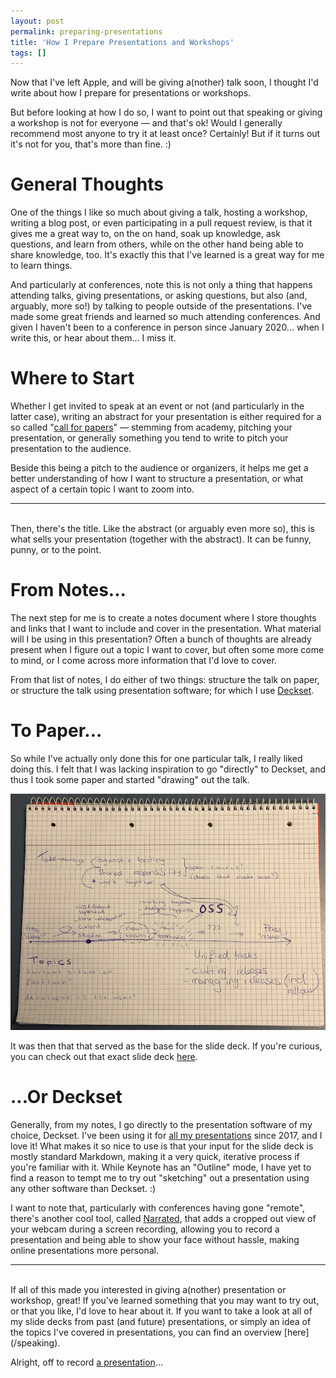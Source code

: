 ```yaml
---
layout: post
permalink: preparing-presentations
title: 'How I Prepare Presentations and Workshops'
tags: []
---
```


Now that I've left Apple, and will be giving a(nother) talk soon, I thought I'd
write about how I prepare for presentations or workshops.

But before looking at how I do so, I want to point out that speaking or giving
a workshop is not for everyone — and that's ok! Would I generally recommend
most anyone to try it at least once? Certainly! But if it turns out it's not
for you, that's more than fine. :)

# General Thoughts

One of the things I like so much about giving a talk, hosting a workshop,
writing a blog post, or even participating in a pull request review, is that
it gives me a great way to, on the on hand, soak up knowledge, ask questions,
and learn from others, while on the other hand being able to share knowledge,
too. It's exactly this that I've learned is a great way for me to learn things.

And particularly at conferences, note this is not only a thing that happens
attending talks, giving presentations, or asking questions, but also (and,
arguably, more so!) by talking to people outside of the presentations. I've
made some great friends and learned so much attending conferences. And given
I haven't been to a conference in person since January 2020... when I write
this, or hear about them... I miss it.

# Where to Start

Whether I get invited to speak at an event or not (and particularly in the
latter case), writing an abstract for your presentation is either required for
a so called "[call for papers](https://en.wikipedia.org/wiki/Academic_conference#Organization)" —
stemming from academy, pitching your presentation, or generally something you
tend to write to pitch your presentation to the audience.

Beside this being a pitch to the audience or organizers, it helps me get a
better understanding of how I want to structure a presentation, or what aspect
of a certain topic I want to zoom into.

---
<br />
Then, there's the title. Like the abstract (or arguably even more so), this is
what sells your presentation (together with the abstract). It can be funny,
punny, or to the point.

# From Notes...

The next step for me is to create a notes document where I store thoughts and
links that I want to include and cover in the presentation. What material will
I be using in this presentation? Often a bunch of thoughts are already present
when I figure out a topic I want to cover, but often some more come to mind, or
I come across more information that I'd love to cover.

From that list of notes, I do either of two things: structure the talk on paper,
or structure the talk using presentation software; for which I use [Deckset](https://www.deckset.com).

# To Paper...

So while I've actually only done this for one particular talk, I really liked
doing this. I felt that I was lacking inspiration to go "directly" to Deckset,
and thus I took some paper and started "drawing" out the talk.

![Presentation notes, describing — with drawings — a talk on automating release proccesses.](/assets/blog-assets/presentation-notes.jpg)

It was then that that served as the base for the slide deck. If you're curious,
you can check out that exact slide deck [here](https://speakerdeck.com/basthomas/tackling-continuous-releases-for-xings-mobile-apps).

# ...Or Deckset

Generally, from my notes, I go directly to the presentation software of my
choice, Deckset. I've been using it for [all my presentations](/speaking) since
2017, and I love it! What makes it so nice to use is that your input for the
slide deck is mostly standard Markdown, making it a very quick, iterative
process if you're familiar with it. While Keynote has an "Outline" mode, I have
yet to find a reason to tempt me to try out "sketching" out a presentation
using any other software than Deckset. :)

I want to note that, particularly with conferences having gone "remote", there's
another cool tool, called [Narrated](https://www.buildandshipapps.com), that
adds a cropped out view of your webcam during a screen recording, allowing you
to record a presentation and being able to show your face without hassle,
making online presentations more personal.

---
<br />
If all of this made you interested in giving a(nother) presentation or workshop,
great! If you've learned something that you may want to try out, or that you
like, I'd love to hear about it. If you want to take a look at all of my slide
decks from past (and future) presentations, or simply an idea of the topics
I've covered in presentations, you can find an overview [here](/speaking).

Alright, off to record [a presentation](https://twitter.com/basthomas/status/1442165862820089856)...
